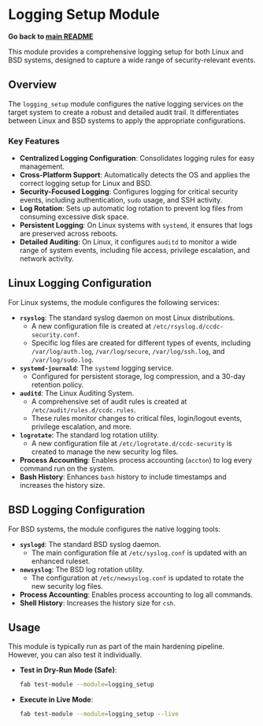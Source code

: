 # Logging Setup Module

**Go back to [main README](../README.md)**

This module provides a comprehensive logging setup for both Linux and BSD systems, designed to capture a wide range of security-relevant events.

## Overview

The `logging_setup` module configures the native logging services on the target system to create a robust and detailed audit trail. It differentiates between Linux and BSD systems to apply the appropriate configurations.

### Key Features

-   **Centralized Logging Configuration**: Consolidates logging rules for easy management.
-   **Cross-Platform Support**: Automatically detects the OS and applies the correct logging setup for Linux and BSD.
-   **Security-Focused Logging**: Configures logging for critical security events, including authentication, `sudo` usage, and SSH activity.
-   **Log Rotation**: Sets up automatic log rotation to prevent log files from consuming excessive disk space.
-   **Persistent Logging**: On Linux systems with `systemd`, it ensures that logs are preserved across reboots.
-   **Detailed Auditing**: On Linux, it configures `auditd` to monitor a wide range of system events, including file access, privilege escalation, and network activity.

## Linux Logging Configuration

For Linux systems, the module configures the following services:

*   **`rsyslog`**: The standard syslog daemon on most Linux distributions.
    *   A new configuration file is created at `/etc/rsyslog.d/ccdc-security.conf`.
    *   Specific log files are created for different types of events, including `/var/log/auth.log`, `/var/log/secure`, `/var/log/ssh.log`, and `/var/log/sudo.log`.
*   **`systemd-journald`**: The `systemd` logging service.
    *   Configured for persistent storage, log compression, and a 30-day retention policy.
*   **`auditd`**: The Linux Auditing System.
    *   A comprehensive set of audit rules is created at `/etc/audit/rules.d/ccdc.rules`.
    *   These rules monitor changes to critical files, login/logout events, privilege escalation, and more.
*   **`logrotate`**: The standard log rotation utility.
    *   A new configuration file at `/etc/logrotate.d/ccdc-security` is created to manage the new security log files.
*   **Process Accounting**: Enables process accounting (`accton`) to log every command run on the system.
*   **Bash History**: Enhances `bash` history to include timestamps and increases the history size.

## BSD Logging Configuration

For BSD systems, the module configures the native logging tools:

*   **`syslogd`**: The standard BSD syslog daemon.
    *   The main configuration file at `/etc/syslog.conf` is updated with an enhanced ruleset.
*   **`newsyslog`**: The BSD log rotation utility.
    *   The configuration at `/etc/newsyslog.conf` is updated to rotate the new security log files.
*   **Process Accounting**: Enables process accounting to log all commands.
*   **Shell History**: Increases the history size for `csh`.

## Usage

This module is typically run as part of the main hardening pipeline. However, you can also test it individually.

*   **Test in Dry-Run Mode (Safe)**:
    ```bash
    fab test-module --module=logging_setup
    ```

*   **Execute in Live Mode**:
    ```bash
    fab test-module --module=logging_setup --live
    ```
